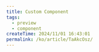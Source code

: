 ```yaml
---
title: Custom Component
tags:
  - preview
  - component
createTime: 2024/11/01 16:43:01
permalink: /ko/article/TaAkcOsz/
---
```


<CustomComponent />
